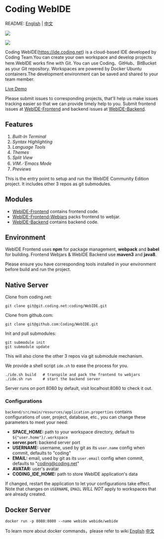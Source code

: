 # Coding WebIDE

README: [English](https://github.com/Coding/WebIDE/blob/master/README.md) | [中文](https://github.com/Coding/WebIDE/blob/master/README-zh.md)

![](https://raw.githubusercontent.com/Coding/WebIDE/gh-pages/screenshots/import.png)

![](https://raw.githubusercontent.com/Coding/WebIDE/gh-pages/screenshots/workspace.png)

Coding WebIDE(https://ide.coding.net) is a cloud-based IDE developed by Coding Team.You can create your own workspace and develop projects here.WebIDE works fine with Git. You can use Coding、GitHub、BitBucket as your Git repository. Workspaces are powered by Docker Ubuntu containers.The development environment can be saved and shared to your team member.

[Live Demo](https://ide.coding.net/ws/?ownerName=duwan&projectName=WordPress&isTry=true)

Please submit issues to corresponding projects, that'll help us make issues tracking easier so that we can provide timely help to you. Submit frontend issues at [WebIDE-Frontend](https://github.com/Coding/WebIDE-Frontend/issues) and backend issues at [WebIDE-Backend](https://github.com/Coding/WebIDE-Backend/issues).


## Features

1. *Built-In Terminal*
2. *Syntax Highlighting*
3. *Language Tools*
4. *Themes*
5. *Split View*
6. *VIM／Emacs Mode*
7. *Previews*

This is the entry point to setup and run the WebIDE Community Edition project. It includes other 3 repos as git submodules.


## Modules

* [WebIDE-Frontend](https://github.com/Coding/WebIDE-Frontend) contains frontend code.
* [WebIDE-Frontend-Webjars](https://github.com/Coding/WebIDE-Frontend-Webjars) packs frontend to webjar.
* [WebIDE-Backend](https://github.com/Coding/WebIDE-Backend) contains backend code.


## Environment

WebIDE Frontend uses **npm** for package management, **webpack** and **babel** for building.
Frontend Webjars & WebIDE Backend use **maven3** and **java8**.

Please ensure you have corresponding tools installed in your environment before build and run the project.


## Native Server

Clone from coding.net:
```
git clone git@git.coding.net:coding/WebIDE.git
```

Clone from github.com:
```
git clone git@github.com:Coding/WebIDE.git
```

Init and pull submodules:
```
git submodule init
git submodule update
```
This will also clone the other 3 repos via git submodule mechanism.

We provide a shell script `ide.sh` to ease the process for you.

```
./ide.sh build   # transpile and pack the frontend to webjars
./ide.sh run     # start the backend server
```
Server runs on port 8080 by default, visit localhost:8080 to check it out.


### Configurations

`backend/src/main/resources/application.properties` contains configurations of user, project, database, etc., you can change these parameters to meet your need:

* **SPACE_HOME:** path to your workspace directory, default to `${"user.home"}/.workspace`
* **server.port:** backend server port
* **USERNAME:** username, used by git as its `user.name` config when commit, defaults to "coding"
* **EMAIL:** email, used by git as its `user.email` config when commit, defaults to "coding@coding.net"
* **AVATAR:** user's avatar
* **CODING_IDE_HOME:** path to store WebIDE application's data

If changed, restart the application to let your configurations take effect. Note that changes on `USERNAME`, `EMAIL` *WILL NOT* apply to workspaces that are already created.


## Docker Server

```
docker run -p 8080:8080 --name webide webide/webide
```

To learn more about docker commands，please refer to wiki [English](https://github.com/Coding/WebIDE/wiki/Docker-Server.en) [中文](https://github.com/Coding/WebIDE/wiki/Docker-Server.zh)
